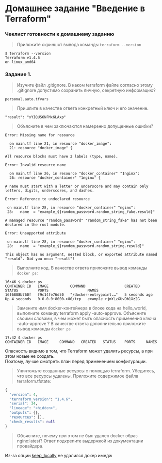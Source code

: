 # Домашнее задание "Введение в Terraform"

### Чеклист готовности к домашнему заданию
> Приложите скриншот вывода команды `terraform --version`

```shell
$ terraform --version
Terraform v1.4.6
on linux_amd64
```

### Задание 1.
> Изучите файл .gitignore. В каком terraform файле согласно этому .gitignore
> допустимо сохранить личную, секретную информацию?

`personal.auto.tfvars`

> Пришлите в качестве ответа конкретный ключ и его значение.
```shell
"result": "xYIQUS6NFMx6LAxp"
```

> Объясните в чем заключаются намеренно допущенные ошибки?
```shell
Error: Missing name for resource                                                                            
                                                                                                            
  on main.tf line 21, in resource "docker_image":                                                           
  21: resource "docker_image" {                                                                             
                                                                                                            
All resource blocks must have 2 labels (type, name).                                                        
                                                                                                            
Error: Invalid resource name                                                                                
                                                                                                            
  on main.tf line 26, in resource "docker_container" "1nginx":                                              
  26: resource "docker_container" "1nginx" {                                                                
                                                                                                            
A name must start with a letter or underscore and may contain only letters, digits, underscores, and dashes.

Error: Reference to undeclared resource                                                            
                                                                                                  
 on main.tf line 28, in resource "docker_container" "nginx":                                      
 28:   name  = "example_${random_password.random_string_fake.resuld}"                             
                                                                                                  
A managed resource "random_password" "random_string_fake" has not been declared in the root module.

Error: Unsupported attribute                                                                           
                                                                                                      
 on main.tf line 28, in resource "docker_container" "nginx":                                          
 28:   name  = "example_${random_password.random_string.resuld}"                                      
                                                                                                      
This object has no argument, nested block, or exported attribute named "resuld". Did you mean "result"?
```

> Выполните код. В качестве ответа приложите вывод команды `docker ps`:

```shell
16:46 $ docker ps                                                                                                                    
CONTAINER ID   IMAGE          COMMAND                  CREATED         STATUS         PORTS                  NAMES                   
16f6888b760f   f9c14fe76d50   "/docker-entrypoint.…"   5 seconds ago   Up 4 seconds   0.0.0.0:8000->80/tcp   example_rjmYLzGUvDb1Xz2G
```
> Замените имя docker-контейнера в блоке кода на hello_world,
> выполните команду terraform apply -auto-approve. Объясните своими словами,
> в чем может быть опасность применения ключа -auto-approve ?
> В качестве ответа дополнительно приложите вывод команды `docker ps`

```shell
17:42 $ docker ps                                                     
CONTAINER ID   IMAGE     COMMAND   CREATED   STATUS    PORTS     NAMES
```
Oпасность видимо в том, что Terraform может удалить ресурсы, а при этом новые не создать.  
Поэтому, лучше смотреть план перед применением конфигурации.


> Уничтожьте созданные ресурсы с помощью terraform. Убедитесь, что все ресурсы удалены.
> Приложите содержимое файла terraform.tfstate:

```tf
{                                                   
  "version": 4,                                     
  "terraform_version": "1.4.6",                     
  "serial": 34,                                     
  "lineage": "<hidden>",
  "outputs": {},                                    
  "resources": [],                                  
  "check_results": null                             
}                                                   
```

> Объясните, почему при этом не был удален docker образ nginx:latest?
> Ответ подкрепите выдержкой из документации провайдера.

Из-за опции [keep_locally](https://registry.terraform.io/providers/kreuzwerker/docker/latest/docs/resources/image#keep_locally) не удалился докер имедж
